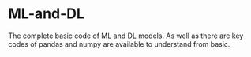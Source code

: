 # ML-and-DL
The complete basic code of ML and DL models. As well as there are key codes of pandas and numpy are available to understand from basic.
